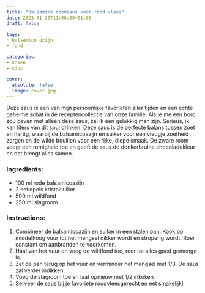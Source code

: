 ```yaml
---
title: "Balsamico roomsaus voor rood vlees"
date: 2023-01-26T11:08:00+01:00
draft: false

tags:
- balsamico azijn
- fond

categories:
- koken
- saus

cover:
  absolute: false
  image: cover.jpg
---
```

Deze saus is een van mijn persoonlijke favorieten aller tijden en een echte geheime schat in de receptencollectie van onze familie. Als je me een bord zou geven met alleen deze saus, zal ik een gelukkig man zijn. Serieus, ik kan liters van dit spul drinken. Deze saus is de perfecte balans tussen zoet en hartig, waarbij de balsamicoazijn en suiker voor een vleugje zoetheid zorgen en de wilde bouillon voor een rijke, diepe smaak. De zware room voegt een romigheid toe en geeft de saus de donkerbruine chocoladekleur en dat brengt alles samen.
### Ingredients:

- 100 ml rode balsamicoazijn
- 2 eetlepels kristalsuiker
- 500 ml wildfond
- 250 ml slagroom

### Instructions:

1. Combineer de balsamicoazijn en suiker in een stalen pan. Kook op middelhoog vuur tot het mengsel dikker wordt en stroperig wordt. Roer constant om aanbranden te voorkomen.
2. Haal van het vuur en voeg de wildfond toe, roer tot alles goed gemengd is.
3. Zet de pan terug op het vuur en verminder het mengsel met 1/3. De saus zal verder indikken.
4. Voeg de slagroom toe en laat opnieuw met 1/2 inkoken.
5. Serveer de saus bij je favoriete roodvleesgerecht en eet smakelijk!